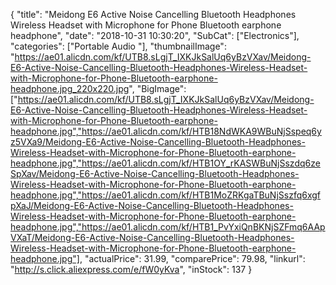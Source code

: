 {
	"title": "Meidong E6 Active Noise Cancelling Bluetooth Headphones Wireless Headset with Microphone for Phone Bluetooth earphone headphone",
	"date": "2018-10-31 10:30:20",
	"SubCat": ["Electronics"],
	"categories": ["Portable Audio "],
	"thumbnailImage": "https://ae01.alicdn.com/kf/UTB8.sLgjT_IXKJkSalUq6yBzVXav/Meidong-E6-Active-Noise-Cancelling-Bluetooth-Headphones-Wireless-Headset-with-Microphone-for-Phone-Bluetooth-earphone-headphone.jpg_220x220.jpg",
	"BigImage": ["https://ae01.alicdn.com/kf/UTB8.sLgjT_IXKJkSalUq6yBzVXav/Meidong-E6-Active-Noise-Cancelling-Bluetooth-Headphones-Wireless-Headset-with-Microphone-for-Phone-Bluetooth-earphone-headphone.jpg","https://ae01.alicdn.com/kf/HTB18NdWKA9WBuNjSspeq6yz5VXa9/Meidong-E6-Active-Noise-Cancelling-Bluetooth-Headphones-Wireless-Headset-with-Microphone-for-Phone-Bluetooth-earphone-headphone.jpg","https://ae01.alicdn.com/kf/HTB1OY_rKASWBuNjSszdq6zeSpXav/Meidong-E6-Active-Noise-Cancelling-Bluetooth-Headphones-Wireless-Headset-with-Microphone-for-Phone-Bluetooth-earphone-headphone.jpg","https://ae01.alicdn.com/kf/HTB1MoZRKgaTBuNjSszfq6xgfpXaJ/Meidong-E6-Active-Noise-Cancelling-Bluetooth-Headphones-Wireless-Headset-with-Microphone-for-Phone-Bluetooth-earphone-headphone.jpg","https://ae01.alicdn.com/kf/HTB1_PvYxiQnBKNjSZFmq6AApVXaT/Meidong-E6-Active-Noise-Cancelling-Bluetooth-Headphones-Wireless-Headset-with-Microphone-for-Phone-Bluetooth-earphone-headphone.jpg"],
	"actualPrice": 31.99,
	"comparePrice": 79.98,
	"linkurl": "http://s.click.aliexpress.com/e/fW0yKva",
	"inStock": 137
}
